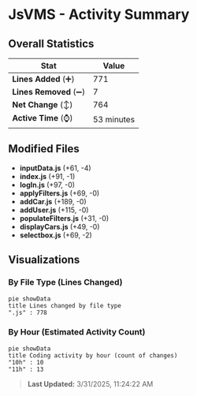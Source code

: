 # JsVMS - Activity Summary 

## Overall Statistics

| Stat                   | Value                                                             |
| ---------------------- | ----------------------------------------------------------------- |
| **Lines Added** (➕)   | 771                                          |
| **Lines Removed** (➖) | 7                                        |
| **Net Change** (↕)    | 764                |
| **Active Time** (⌚)   | 53 minutes |


## Modified Files
- **inputData.js** (+61, -4)
- **index.js** (+91, -1)
- **logIn.js** (+97, -0)
- **applyFilters.js** (+69, -0)
- **addCar.js** (+189, -0)
- **addUser.js** (+115, -0)
- **populateFilters.js** (+31, -0)
- **displayCars.js** (+49, -0)
- **selectbox.js** (+69, -2)

## Visualizations

### By File Type (Lines Changed)

```mermaid
pie showData
title Lines changed by file type
".js" : 778
```

### By Hour (Estimated Activity Count)

```mermaid
pie showData
title Coding activity by hour (count of changes)
"10h" : 10
"11h" : 13
```


> **Last Updated:** 3/31/2025, 11:24:22 AM